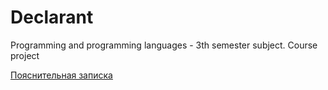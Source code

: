 # Declarant
Programming and programming languages - 3th semester subject. Course project

[Пояснительная записка](https://github.com/olegzhukovsky-750501/declarant/blob/master/Documents/%D0%9F%D0%BE%D1%8F%D1%81%D0%BD%D0%B8%D1%82%D0%B5%D0%BB%D1%8C%D0%BD%D0%B0%D1%8F%20%D0%B7%D0%B0%D0%BF%D0%B8%D1%81%D0%BA%D0%B0.docx)
